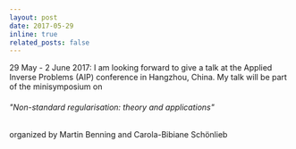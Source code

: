 ```yaml
---
layout: post
date: 2017-05-29
inline: true
related_posts: false
---
```


29 May - 2 June 2017: I am looking forward to give a talk at the Applied Inverse Problems (AIP) conference in Hangzhou, China. My talk will be part of the minisymposium on 
###### "Non-standard regularisation: theory and applications"
 organized by Martin Benning and Carola-Bibiane Schönlieb